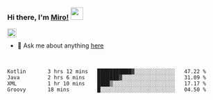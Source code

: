 ### Hi there, I'm [Miro!](https://castariva18.github.io/)  <img src="https://github.com/TheDudeThatCode/TheDudeThatCode/blob/master/Assets/Hi.gif" width="29px">

<a href="https://discord.gg/bhPzjwR">
  <img align="left" alt="Clown Discord" width="21px" src="https://cdn4.iconfinder.com/data/icons/logos-and-brands/512/91_Discord_logo_logos-512.png" />
</a>

<br />

- 💬 Ask me about anything [here](https://github.com/castariva18/castariva18/issues)

<br />

<!--START_SECTION:waka-->
```text
Kotlin       3 hrs 12 mins   ███████████▓░░░░░░░░░░░░░   47.22 % 
Java         2 hrs 6 mins    ███████▓░░░░░░░░░░░░░░░░░   31.09 % 
XML          1 hr 10 mins    ████▒░░░░░░░░░░░░░░░░░░░░   17.17 % 
Groovy       18 mins         █░░░░░░░░░░░░░░░░░░░░░░░░   04.50 % 
```
<!--END_SECTION:waka-->
